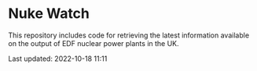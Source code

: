 # Nuke Watch

This repository includes code for retrieving the latest information available on the output of EDF nuclear power plants in the UK.

Last updated: 2022-10-18 11:11